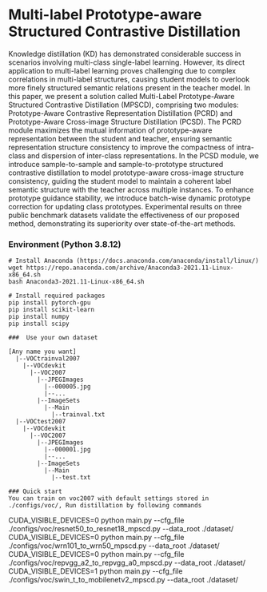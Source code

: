 # Multi-label Prototype-aware Structured Contrastive Distillation

Knowledge distillation (KD) has demonstrated considerable success in scenarios involving multi-class single-label learning. However, its direct application to multi-label learning proves challenging due to complex correlations in multi-label structures, causing student models to overlook more finely structured semantic relations present in the teacher model. In this paper, we present a solution called Multi-Label Prototype-Aware Structured Contrastive Distillation (MPSCD), comprising two modules: Prototype-Aware Contrastive Representation Distillation (PCRD) and Prototype-Aware Cross-image Structure Distillation (PCSD). The PCRD module maximizes the mutual information of prototype-aware representation between the student and teacher, ensuring semantic representation structure consistency to improve the compactness of intra-class and dispersion of inter-class representations. In the PCSD module, we introduce sample-to-sample and sample-to-prototype structured contrastive distillation to model prototype-aware cross-image structure consistency, guiding the student model to maintain a coherent label semantic structure with the teacher across multiple instances. To enhance prototype guidance stability, we introduce batch-wise dynamic prototype correction for updating class prototypes. Experimental results on three public benchmark datasets validate the effectiveness of our proposed method, demonstrating its superiority over state-of-the-art methods.

### Environment (Python 3.8.12)
```
# Install Anaconda (https://docs.anaconda.com/anaconda/install/linux/)
wget https://repo.anaconda.com/archive/Anaconda3-2021.11-Linux-x86_64.sh
bash Anaconda3-2021.11-Linux-x86_64.sh

# Install required packages
pip install pytorch-gpu
pip install scikit-learn
pip install numpy
pip install scipy

###  Use your own dataset

[Any name you want]
  |--VOCtrainval2007
    |--VOCdevkit
      |--VOC2007
        |--JPEGImages
          |--000005.jpg
          |--...
        |--ImageSets
          |--Main
            |--trainval.txt
  |--VOCtest2007
    |--VOCdevkit
      |--VOC2007
        |--JPEGImages
          |--000001.jpg
          |--...
        |--ImageSets
          |--Main
            |--test.txt

### Quick start
You can train on voc2007 with default settings stored in ./configs/voc/, Run distillation by following commands
```
CUDA_VISIBLE_DEVICES=0 python main.py --cfg_file ./configs/voc/resnet50_to_resnet18_mpscd.py --data_root ./dataset/
CUDA_VISIBLE_DEVICES=0 python main.py --cfg_file ./configs/voc/wrn101_to_wrn50_mpscd.py --data_root ./dataset/
CUDA_VISIBLE_DEVICES=0 python main.py --cfg_file ./configs/voc/repvgg_a2_to_repvgg_a0_mpscd.py --data_root ./dataset/
CUDA_VISIBLE_DEVICES=1 python main.py --cfg_file ./configs/voc/swin_t_to_mobilenetv2_mpscd.py --data_root ./dataset/
```




